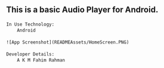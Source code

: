## This is a basic Audio Player for Android. 

	In Use Technology:
		Android

	![App Screenshot](READMEAssets/HomeScreen.PNG)

	Developer Details:
		A K M Fahim Rahman 


